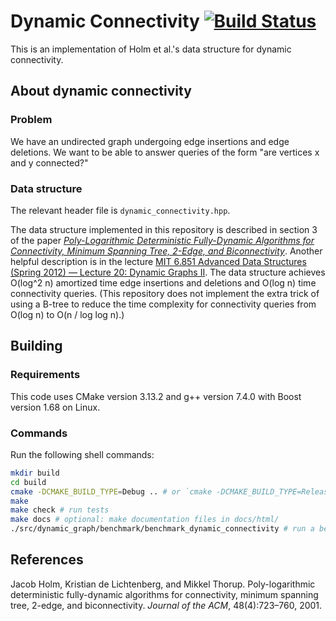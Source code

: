 # Dynamic Connectivity [![Build Status](https://travis-ci.com/tomtseng/dynamic-connectivity-hdt.svg?token=4YxzvXpUhyrEkNzZRD8y&branch=master)](https://travis-ci.com/tomtseng/dynamic-connectivity-hdt)

This is an implementation of Holm et al.'s data structure for dynamic
connectivity.

## About dynamic connectivity

### Problem

We have an undirected graph undergoing edge insertions and edge deletions. We
want to be able to answer queries of the form "are vertices x and y connected?"

### Data structure

The relevant header file is `dynamic_connectivity.hpp`.

The data structure implemented in this repository is described in section 3 of
the paper [_Poly-Logarithmic Deterministic Fully-Dynamic Algorithms for
Connectivity, Minimum Spanning Tree, 2-Edge, and
Biconnectivity_](http://citeseerx.ist.psu.edu/viewdoc/download?doi=10.1.1.89.919&rep=rep1&type=pdf).
Another helpful description is in the lecture [MIT 6.851 Advanced Data
Structures (Spring 2012) — Lecture 20: Dynamic Graphs
II](https://youtu.be/L7ywsci9ujo?t=3140). The data structure achieves O(log^2 n)
amortized time edge insertions and deletions and O(log n) time connectivity
queries. (This repository does not implement the extra trick of using a B-tree
to reduce the time complexity for connectivity queries from O(log n) to O(n /
log log n).)

## Building

### Requirements

This code uses CMake version 3.13.2 and g++ version 7.4.0 with Boost version
1.68 on Linux.

### Commands

Run the following shell commands:

```bash
mkdir build
cd build
cmake -DCMAKE_BUILD_TYPE=Debug .. # or `cmake -DCMAKE_BUILD_TYPE=Release ..` to remove debug assertions and info
make
make check # run tests
make docs # optional: make documentation files in docs/html/
./src/dynamic_graph/benchmark/benchmark_dynamic_connectivity # run a benchmark
```

## References

Jacob Holm, Kristian de Lichtenberg, and Mikkel Thorup. Poly-logarithmic
deterministic fully-dynamic algorithms for connectivity, minimum spanning tree,
2-edge, and biconnectivity. _Journal of the ACM_, 48(4):723–760, 2001.
